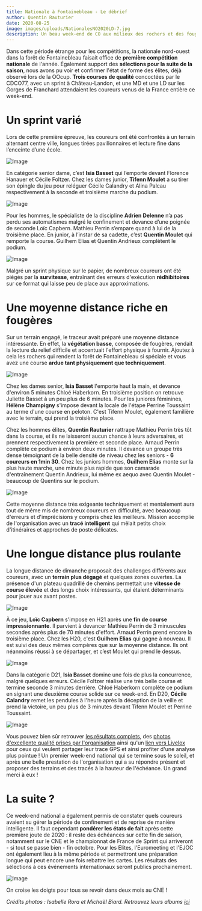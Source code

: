 ```yaml
---
title: Nationale à Fontainebleau - Le débrief
author: Quentin Rauturier
date: 2020-08-25
image: images/uploads/NationalesNO2020LD-7.jpg
description: Un beau week-end de CO aux milieux des rochers et des fougères
---
```


Dans cette période étrange pour les compétitions, la nationale nord-ouest dans la forêt de Fontainebleau faisait office de **première compétition nationale** de l'année. Également support des **sélections pour la suite de la saison**, nous avons pu voir et confirmer l'état de forme des élites, déjà observé lors de la OOcup. **Trois courses de qualité** concoctées par le CDCO77, avec un sprint à Château-Landon, et une MD et une LD sur les Gorges de Franchard attendaient les coureurs venus de la France entière ce week-end. 

# Un sprint varié

Lors de cette première épreuve, les coureurs ont été confrontés à un terrain alternant centre ville, longues tirées pavillonnaires et lecture fine dans l’enceinte d’une école.

![Image](images/uploads/natNO_sprint_paysage.jpg)

En catégorie senior dame, c’est **Isia Basset** qui l’emporte devant Florence Hanauer et Cécile Foltzer. Chez les dames junior, **Tifenn Moulet** a su tirer son épingle du jeu pour reléguer Cécile Calandry et Alina Palcau respectivement à la seconde et troisième marche du podium.

![Image](images/uploads/natNO_sprint_depart.jpg)

Pour les hommes, le spécialiste de la discipline **Adrien Delenne** n’a pas perdu ses automatismes malgré le confinement et devance d’une poignée de seconde Loïc Capbern. Mathieu Perrin s’empare quand à lui de la troisième place. En junior, à l’instar de sa cadette, c’est **Quentin Moulet** qui remporte la course. Guilhem Elias et Quentin Andrieux complètent le podium.

![Image](images/uploads/natNO_sprint_echauf.JPG)

Malgré un sprint physique sur le papier, de nombreux coureurs ont été piégés par la **survitesse**, entraînant des erreurs d'exécution **rédhibitoires** sur ce format qui laisse peu de place aux approximations.

# Une moyenne distance riche en fougères 

Sur un terrain engagé, le traceur avait préparé une moyenne distance intéressante. En effet, la **végétation basse**, composée de fougères, rendait la lecture du relief difficile et accentuait l'effort physique à fournir. Ajoutez à cela les rochers qui rendent la forêt de Fontainebleau si spéciale et vous avez une course **ardue tant physiquement que techniquement**. 

![Image](images/uploads/natNO_MD_depart.JPG)

Chez les dames senior, **Isia Basset** l'emporte haut la main, et devance d'environ 5 minutes Chloé Haberkorn. En troisième position on retrouve Juliette Basset à un peu plus de 6 minutes. Pour les juniores féminines, **Hélène Champigny** s'impose devant la locale de l'étape Perrine Toussaint au terme d'une course en peloton. C'est Tifenn Moulet, également familière avec le terrain, qui prend la troisième place. 

Chez les hommes élites, **Quentin Rauturier** rattrape Mathieu Perrin très tôt dans la course, et ils ne laisseront aucun chance à leurs adversaires, et prennent respectivement la première et seconde place. Arnaud Perrin complète ce podium à environ deux minutes. Il devance un groupe très dense témoignant de la belle densité de niveau chez les seniors - **6 coureurs en 1min 30**. Chez les juniors hommes, **Guilhem Elias** monte sur la plus haute marche, une minute plus rapide que son camarade d'entraînement Quentin Andrieux, lui même ex aequo avec Quentin Moulet - beaucoup de Quentins sur le podium.

![Image](images/uploads/natNO_MD_Elias.JPG)

Cette moyenne distance très exigeante techniquement et mentalement aura tout de même mis de nombreux coureurs en difficulté, avec beaucoup d'erreurs et d'imprécisions y compris chez les meilleurs. Mission accomplie de l'organisation avec un **tracé intelligent** qui mêlait petits choix d'itinéraires et approches de poste délicates.

# Une longue distance plus roulante 

La longue distance de dimanche proposait des challenges différents aux coureurs, avec un **terrain plus dégagé** et quelques zones ouvertes. La présence d'un plateau quadrillé de chemins permettait une **vitesse de course élevée** et des longs choix intéressants, qui étaient déterminants pour jouer aux avant postes. 

![Image](images/uploads/natNO_LD_tifenn.jpg)

À ce jeu, **Loïc Capbern** s'impose en H21 après une **fin de course impressionnante**. Il parvient à devancer Mathieu Perrin de 3 minuscules secondes après plus de 70 minutes d'effort. Arnaud Perrin prend encore la troisième place. 
Chez les H20, c'est **Guilhem Elias** qui gagne à nouveau. Il est suivi des deux mêmes compères que sur la moyenne distance. Ils ont néanmoins réussi à se départager, et c’est Moulet qui prend le dessus.

![Image](images/uploads/natNO_LD_MatIsia.JPG)

Dans la catégorie D21, **Isia Basset** domine une fois de plus la concurrence, malgré quelques erreurs. Cécile Foltzer réalise une très belle course et termine seconde 3 minutes derrière. Chloé Haberkorn complète ce podium en signant une deuxième course solide sur ce week-end. En D20, **Cécile Calandry** remet les pendules à l'heure après la déception de la veille et prend la victoire, un peu plus de 3 minutes devant Tifenn Moulet et Perrine Toussaint.

![Image](images/uploads/natNO_LD_Cecile.JPG)

Vous pouvez bien sûr retrouver [les résultats complets](https://www.nationalesno2020.fr/resultats), des [photos d'excellente qualité prises par l'organisation](https://www.nationalesno2020.fr/gallery) ainsi qu'un [lien vers Livelox](https://www.livelox.com/Events/Show/52869/Nationale-NO-2020-LD) pour ceux qui veulent partager leur trace GPS et ainsi profiter d'une analyse plus pointue ! Un premier week-end national qui se termine sous le soleil, et après une belle prestation de l'organisation qui a su répondre présent et proposer des terrains et des tracés à la hauteur de l'échéance. Un grand merci à eux !

# La suite ?

Ce week-end national a également permis de constater quels coureurs avaient su gérer la période de confinement et de reprise de manière intelligente. Il faut cependant **pondérer les états de fait** après cette première joute de 2020 : il reste des échéances sur cette fin de saison, notamment sur le CNE et le championnat de France de Sprint qui arriveront - si tout se passe bien - fin octobre. Pour les Elites, l'Euromeeting et l'EJOC ont également lieu à la même période et permettront une préparation longue qui peut encore une fois rebattre les cartes. Les résultats des sélections à ces événements internationaux seront publics prochainement.

![Image](images/uploads/natNO_LD_coachs.jpg)

On croise les doigts pour tous se revoir dans deux mois au CNE !

*Crédits photos : Isabelle Rora et Michaël Biard. Retrouvez leurs albums [ici](https://www.nationalesno2020.fr/gallery)*